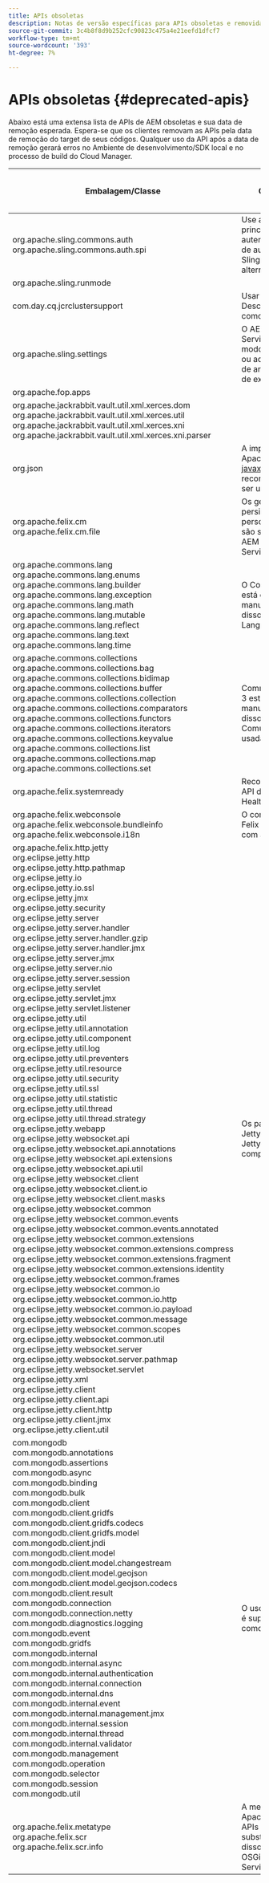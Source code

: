 ```yaml
---
title: APIs obsoletas
description: Notas de versão específicas para APIs obsoletas e removidas no [!DNL Adobe Experience Manager] as a [!DNL Cloud Service].
source-git-commit: 3c4b8f8d9b252cfc90823c475a4e21eefd1dfcf7
workflow-type: tm+mt
source-wordcount: '393'
ht-degree: 7%

---
```



# APIs obsoletas {#deprecated-apis}

Abaixo está uma extensa lista de APIs de AEM obsoletas e sua data de remoção esperada. Espera-se que os clientes removam as APIs pela data de remoção do target de seus códigos. Qualquer uso da API após a data de remoção gerará erros no Ambiente de desenvolvimento/SDK local e no processo de build do Cloud Manager.


<table>
<thead>
  <tr>
    <th>Embalagem/Classe</th>
    <th>Comentários</th>
    <th>Data de desaprovação</th>
    <th>Data de remoção do Target</th>
  </tr>
</thead>
<tbody>
  <tr>
    <td>org.apache.sling.commons.auth<br>org.apache.sling.commons.auth.spi</td>
    <td>Use as interfaces SPI principal de autenticação/principal de autenticação do Sling como uma alternativa</td>
    <td>2015</td>
    <td>30/7/21</td>
  </tr>
  <tr>
    <td>org.apache.sling.runmode</td>
    <td></td>
    <td>2015</td>
    <td>30/7/21</td>
  </tr>
  <tr>
    <td>com.day.cq.jcrclustersupport</td>
    <td>Usar a API de Descoberta do Sling como alternativa</td>
    <td>2015</td>
    <td>30/7/21</td>
  </tr>
  <tr>
    <td>org.apache.sling.settings</td>
    <td>O AEM as a Cloud Service não suporta modos de execução ou acesso ao sistema de arquivos no tempo de execução. </td>
    <td>5/10/20</td>
    <td>1°/6/21</td>
  </tr>
  <tr>
    <td>org.apache.fop.apps</td>
    <td></td>
    <td>1°/3/21</td>
    <td>1°/6/21</td>
  </tr>
  <tr>
    <td>org.apache.jackrabbit.vault.util.xml.xerces.dom<br>org.apache.jackrabbit.vault.util.xml.xerces.util<br>org.apache.jackrabbit.vault.util.xml.xerces.xni<br>org.apache.jackrabbit.vault.util.xml.xerces.xni.parser</td>
    <td></td>
    <td>5/3/21</td>
    <td>6/6/21</td>
  </tr>
  <tr>
    <td>org.json</td>
    <td>A implementação do Apache Johnzon de <a href="https://johnzon.apache.org/index.html">javax.json</a> é recomendada e deve ser usada. </td>
    <td>30/4/21</td>
    <td>30/7/21</td>
  </tr>
  <tr>
    <td>org.apache.felix.cm<br>org.apache.felix.cm.file</td>
    <td>Os gerentes de persistência personalizados não são suportados no AEM como um Cloud Service.</td>
    <td>30/4/21</td>
    <td>30/7/21</td>
  </tr>
  <tr>
    <td>org.apache.commons.lang<br>org.apache.commons.lang.enums<br>org.apache.commons.lang.builder<br>org.apache.commons.lang.exception<br>org.apache.commons.lang.math<br>org.apache.commons.lang.mutable<br>org.apache.commons.lang.reflect<br>org.apache.commons.lang.text<br>org.apache.commons.lang.time</td>
    <td>O Commons Lang 2 está em modo de manutenção. Em vez disso, use Commons Lang 3.</td>
    <td>30/4/21</td>
    <td>30/7/21</td>
  </tr>
  <tr>
    <td>org.apache.commons.collections<br>org.apache.commons.collections.bag<br>org.apache.commons.collections.bidimap<br>org.apache.commons.collections.buffer<br>org.apache.commons.collections.collection<br>org.apache.commons.collections.comparators<br>org.apache.commons.collections.functors<br>org.apache.commons.collections.iterators<br>org.apache.commons.collections.keyvalue<br>org.apache.commons.collections.list<br>org.apache.commons.collections.map<br>org.apache.commons.collections.set</td>
    <td>Commons Collections 3 está em modo de manutenção. Em vez disso, as Coleções Comuns 4 devem ser usadas.</td>
    <td>30/4/21</td>
    <td>30/7/21</td>
  </tr>
  <tr>
    <td>org.apache.felix.systemready</td>
    <td>Recomenda-se usar a API do Apache Felix HealthCheck</td>
    <td>30/4/21</td>
    <td>30/7/21</td>
  </tr>
  <tr>
    <td>org.apache.felix.webconsole<br>org.apache.felix.webconsole.bundleinfo<br>org.apache.felix.webconsole.i18n</td>
    <td>O console da Web Felix não é compatível com ambientes Cloud</td>
    <td>30/4/21</td>
    <td>30/7/21</td>
  </tr>
  <tr>
    <td>org.apache.felix.http.jetty<br>org.eclipse.jetty.http<br>org.eclipse.jetty.http.pathmap<br>org.eclipse.jetty.io<br>org.eclipse.jetty.io.ssl<br>org.eclipse.jetty.jmx<br>org.eclipse.jetty.security<br>org.eclipse.jetty.server<br>org.eclipse.jetty.server.handler<br>org.eclipse.jetty.server.handler.gzip<br>org.eclipse.jetty.server.handler.jmx<br>org.eclipse.jetty.server.jmx<br>org.eclipse.jetty.server.nio<br>org.eclipse.jetty.server.session<br>org.eclipse.jetty.servlet<br>org.eclipse.jetty.servlet.jmx<br>org.eclipse.jetty.servlet.listener<br>org.eclipse.jetty.util<br>org.eclipse.jetty.util.annotation<br>org.eclipse.jetty.util.component<br>org.eclipse.jetty.util.log<br>org.eclipse.jetty.util.preventers<br>org.eclipse.jetty.util.resource<br>org.eclipse.jetty.util.security<br>org.eclipse.jetty.util.ssl<br>org.eclipse.jetty.util.statistic<br>org.eclipse.jetty.util.thread<br>org.eclipse.jetty.util.thread.strategy<br>org.eclipse.jetty.webapp<br>org.eclipse.jetty.websocket.api<br>org.eclipse.jetty.websocket.api.annotations<br>org.eclipse.jetty.websocket.api.extensions<br>org.eclipse.jetty.websocket.api.util<br>org.eclipse.jetty.websocket.client<br>org.eclipse.jetty.websocket.client.io<br>org.eclipse.jetty.websocket.client.masks<br>org.eclipse.jetty.websocket.common<br>org.eclipse.jetty.websocket.common.events<br>org.eclipse.jetty.websocket.common.events.annotated<br>org.eclipse.jetty.websocket.common.extensions<br>org.eclipse.jetty.websocket.common.extensions.compress<br>org.eclipse.jetty.websocket.common.extensions.fragment<br>org.eclipse.jetty.websocket.common.extensions.identity<br>org.eclipse.jetty.websocket.common.frames<br>org.eclipse.jetty.websocket.common.io<br>org.eclipse.jetty.websocket.common.io.http<br>org.eclipse.jetty.websocket.common.io.payload<br>org.eclipse.jetty.websocket.common.message<br>org.eclipse.jetty.websocket.common.scopes<br>org.eclipse.jetty.websocket.common.util<br>org.eclipse.jetty.websocket.server<br>org.eclipse.jetty.websocket.server.pathmap<br>org.eclipse.jetty.websocket.servlet<br>org.eclipse.jetty.xml<br>org.eclipse.jetty.client<br>org.eclipse.jetty.client.api<br>org.eclipse.jetty.client.http<br>org.eclipse.jetty.client.jmx<br>org.eclipse.jetty.client.util</td>
    <td>Os pacotes Eclipse Jetty e Felix Http Jetty não são mais compatíveis.</td>
    <td>27/5/21</td>
    <td>26/8/21</td>
  </tr>
  <tr>
    <td>com.mongodb<br>com.mongodb.annotations<br>com.mongodb.assertions<br>com.mongodb.async<br>com.mongodb.binding<br>com.mongodb.bulk<br>com.mongodb.client<br>com.mongodb.client.gridfs<br>com.mongodb.client.gridfs.codecs<br>com.mongodb.client.gridfs.model<br>com.mongodb.client.jndi<br>com.mongodb.client.model<br>com.mongodb.client.model.changestream<br>com.mongodb.client.model.geojson<br>com.mongodb.client.model.geojson.codecs<br>com.mongodb.client.result<br>com.mongodb.connection<br>com.mongodb.connection.netty<br>com.mongodb.diagnostics.logging<br>com.mongodb.event<br>com.mongodb.gridfs<br>com.mongodb.internal<br>com.mongodb.internal.async<br>com.mongodb.internal.authentication<br>com.mongodb.internal.connection<br>com.mongodb.internal.dns<br>com.mongodb.internal.event<br>com.mongodb.internal.management.jmx<br>com.mongodb.internal.session<br>com.mongodb.internal.thread<br>com.mongodb.internal.validator<br>com.mongodb.management<br>com.mongodb.operation<br>com.mongodb.selector<br>com.mongodb.session<br>com.mongodb.util</td>
    <td>O uso dessa API não é suportado no AEM como Cloud Service.</td>
    <td>27/5/21</td>
    <td>30/7/21</td>
  </tr>
  <tr>
    <td>org.apache.felix.metatype<br>org.apache.felix.scr<br>org.apache.felix.scr.info</td>
    <td>A metatótipo do Apache Felix e as APIs SCR foram substituídas.  Em vez disso, use o metattipo OSGi e as APIs do Serviço Declarativo.</td>
    <td>27/5/21</td>
    <td>26/8/21</td>
  </tr>
</tbody>
</table>